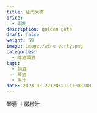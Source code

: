 ```yaml
---
title: 金門大橋
price:
  - 220
description: golden gate
draft: false
weight: 59
image: images/wine-party.png
categories:
  - 啤酒調酒
tags:
  - 調酒
  - 琴酒
  - 果汁
date: 2023-08-22T20:21:17+08:00
---
```

 琴酒 ＋柳橙汁
